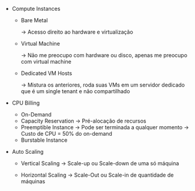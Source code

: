- Compute Instances

    * Bare Metal
        
        -> Acesso direito ao hardware e virtualização
    
    * Virtual Machine

        -> Não me preocupo com hardware ou disco, apenas
            me preocupo com virtual machine
    
    * Dedicated VM Hosts

        -> Mistura os anteriores, roda suas VMs em um servidor
            dedicado que é um single tenant e não compartilhado

- CPU Billing

    * On-Demand
    * Capacity Reservation
        -> Pré-alocação de recursos
    * Preemptible Instance
        -> Pode ser terminada a qualquer momento
        -> Custo de CPU = 50% do on-demand
    * Burstable Instance

- Auto Scaling

    * Vertical Scaling
        -> Scale-up ou Scale-down de uma só máquina
    
    * Horizontal Scaling
        -> Scale-Out ou Scale-in de quantidade de máquinas